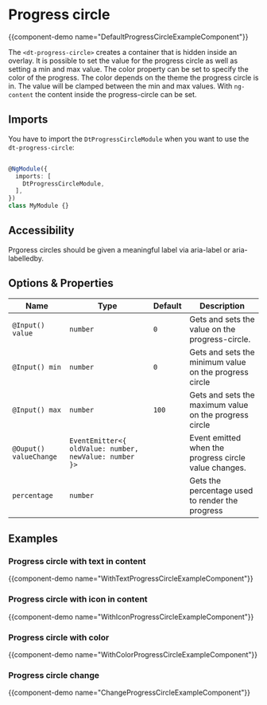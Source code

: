 # Progress circle

{{component-demo name="DefaultProgressCircleExampleComponent"}}

The `<dt-progress-circle>` creates a container that is hidden inside an overlay.
It is possible to set the value for the progress circle as well as setting a min and max value.
The color property can be set to specify the color of the progress. The color depends on the theme the progress circle is in.
The value will be clamped between the min and max values.
With `ng-content` the content inside the progress-circle can be set.

## Imports

You have to import the `DtProgressCircleModule` when you want to use the `dt-progress-circle`:

```typescript

@NgModule({
  imports: [
    DtProgressCircleModule,
  ],
})
class MyModule {}

```

## Accessibility

Prgoress circles should be given a meaningful label via aria-label or aria-labelledby.

## Options & Properties

| Name | Type | Default | Description |
| --- | --- | --- | --- |
| `@Input() value` | `number` | `0` | Gets and sets the value on the progress-circle. |
| `@Input() min` | `number` | `0` | Gets and sets the minimum value on the progress circle |
| `@Input() max` | `number` | `100` | Gets and sets the maximum value on the progress circle |
| `@Ouput() valueChange` | `EventEmitter<{ oldValue: number, newValue: number }>` |  | Event emitted when the progress circle value changes. |
| `percentage` | `number` |  | Gets the percentage used to render the progress |

## Examples

### Progress circle with text in content

{{component-demo name="WithTextProgressCircleExampleComponent"}}

### Progress circle with icon in content

{{component-demo name="WithIconProgressCircleExampleComponent"}}

### Progress circle with color

{{component-demo name="WithColorProgressCircleExampleComponent"}}

### Progress circle change

{{component-demo name="ChangeProgressCircleExampleComponent"}}
